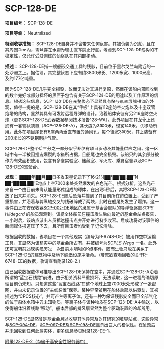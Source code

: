 # SCP-128-DE

**项目编号：**  SCP-128-DE

**项目等级：**  Neutralized

**特别收容措施：**  SCP-128-DE自身并不会带来任何危害。其被伪装为沉船，且在其周围2km内，需以存在水雷为理由宣布禁止行船。考虑到SCP-128-DE结构的不稳定性，仅允许受过训练的侦察队在其内部移动。

**描述：**  SCP-128-DE指一艘船形交通工具的残骸，目前位于黑尔戈兰岛附近的一处沙洲之上。据估测，其完整状态下应有约3800米长、1200米宽、1000米高、及约177亿吨重。

因为SCP-128-DE几乎完全损毁，故而无法对其进行复原，然而在该船内部回收到的数个完好或部分损坏的黑匣子包含有关于SCP-128-DE的用途以及工作原理的信息。根据这些信息，SCP-128-DE在完整状态下显然具有略与航空母舰相似的外观，值得一提的是，SCP-128-DE在其“甲板”上具有112座防空火炮以及十座双管炮塔的结构，显然其具有可发射远程导弹的设计。沿着船体安装有另216座防空火炮（更多SCP-128-DE武器数据参阅技术报告128-WA）。此外项目在其龙骨上还拥有一套管状装置（SCP-128-DE-A），其长度为3500米，径宽145米，供移动所用。此外在项目尾部有6座两两垂直布置的通风孔，每个径宽300米，其上装备有200米长的不锈钢制排气管。

SCP-128-DE整个后三分之一部分似乎都仅有项目驱动及其能量供应之用。这一区域中有一半被因撞击爆裂的水箱所占据，且船尾也完全损毁。该船只的其余部分被作为有效面积使用，包含有多座实验室、储藏室、军火库、乘员宿舍以及SCP-128-DE的驾驶台。

**发现：**  ████年██月██日多枚卫星记录下了16:21时██°██′██,██″N ██°██′██,██″E地点上空7000米处突然爆发的白色光芒。根据分析，这些光芒来自一个由目前未确认能量形式组成的球体，在出现5秒后，其将SCP-128-DE释放了出来并消失。SCP-128-DE随后坠落并撞到了其目前所在的位置上，受到了严重损害，并沿着与其纵轴交叉的线破碎成了两块，此时在船尾处发生了爆炸。这一事件由正在安保收容[SCP-002-DE](//scp-wiki-cn.wikidot.com/scp-002-de)地区的隶属于基金会舰队的导弹驱逐舰*SCPS Hildegard* 的船员观测到。该舰全体船员在撞击发生后向最近的基金会站点报告，一小时后，该站点派出人员抵达撞击点并开始进行初步收容。后成功将对该事件的新闻媒体报道压了下去，且所有目击者均受到了记忆清除。

根据回收的数据，该项目在一个其他现实（编号为R-6748-DE）被用作空中运输工具，其显然为该现实中的基金会所占有，并被编号为*SCPLS Wega* 一名。此外还可查明前述现实经历过一次目前未明晰的K级事件，因而生物只能在类似于SCP-128-DE的建筑物中及地下碉堡设施中活命。（若您欲查看回收的关于R-6748-DE的数据，敬请查看附录128-2.）

由已回收数据载体可推导出SCP-128-DE保持在空中，并通过SCP-128-DE-A沿着所谓的“蓝宝石线路”前进，由于相关资料严重损坏，无法读取，这一进程的确切原理目前仍未知。只知道这些“蓝宝石线路”在整个地球上空7000米处形成了一张密网，并由未记录位置的“主线装置”保养。某种异常被用在船体后部以供驱动，其被描述为“CPCS核心”，并可产生等离子体，还有一种为保证残骸安全而已全部气化的位于船体水箱中的未知物质。等离子体与该种物质在SCP-128-DE-A中输送，以使得船体沿着线路“移动”。船体后部的排风扇显然为整个驱动装置的冷却所用。

SCP-128-DE显然曾是基金会用以收容其他异常及对其研究的收容站点，这些异常与<a shape='rect' class='newpage' href='/scp-094-de'>SCP-094-DE</a>、[SCP-097-DE](//scp-wiki-cn.wikidot.com/scp-097-de)及[SCP-098-DE](//scp-wiki-cn.wikidot.com/scp-098-de)显示出巨大的相似性。在坠毁后并未回收到任何此类实体，更多信息参见附录128-DE-1。


[附录128-DE-2（存储于高安全性服务器中）](//scp-wiki-cn.wikidot.comhttp://scp-wiki-cn.wikidot.com/sapphire-portal)

